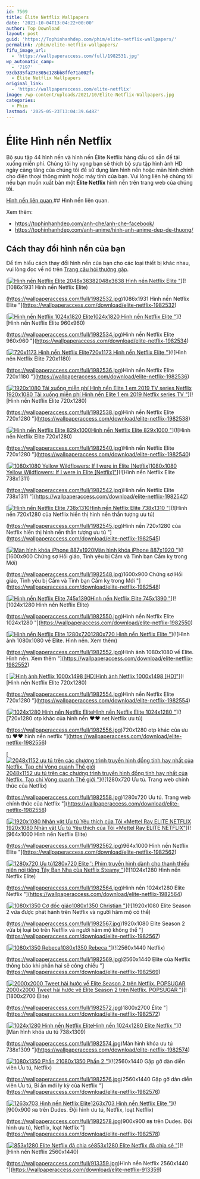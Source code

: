 ```yaml
---
id: 7509
title: Élite Netflix Wallpapers
date: '2021-10-04T13:04:22+00:00'
author: Top Download
layout: post
guid: 'https://Tophinhanhdep.com/phim/elite-netflix-wallpapers/'
permalink: /phim/elite-netflix-wallpapers/
fifu_image_url:
  - 'https://wallpaperaccess.com/full/1982531.jpg'
wp_automatic_camp:
  - '7197'
93cb335fa27e305c128bb8ffe71a002f:
  - Élite Netflix Wallpapers
original_link:
  - 'https://wallpaperaccess.com/elite-netflix'
image: /wp-content/uploads/2021/10/Elite-Netflix-Wallpapers.jpg
categories:
  - Phim
lastmod: '2025-05-23T13:04:39.648Z'
---
```

# Élite Hình nền Netflix

Bộ sưu tập 44 hình nền và hình nền Élite Netflix hàng đầu có sẵn để tải xuống miễn phí. Chúng tôi hy vọng bạn sẽ thích bộ sưu tập hình ảnh HD ngày càng tăng của chúng tôi để sử dụng làm hình nền hoặc màn hình chính cho điện thoại thông minh hoặc máy tính của bạn. Vui lòng liên hệ chúng tôi nếu bạn muốn xuất bản một **Élite Netflix** hình nền trên trang web của chúng tôi.

[Hình nền liên quan ](#related) ## Hình nền liên quan.

   
 Xem thêm:

   
- <https://tophinhanhdep.com/anh-che/anh-che-facebook/>
- <https://tophinhanhdep.com/anh-anime/hinh-anh-anime-dep-de-thuong/>

## Cách thay đổi hình nền của bạn

Để tìm hiểu cách thay đổi hình nền của bạn cho các loại thiết bị khác nhau, vui lòng đọc về nó trên [Trang câu hỏi thường gặp](https://tophinhanhdep.com/faq/).

  
[[![Hình nền Netflix Elite 2048x3638](https://wallpaperaccess.com/full/1982531.jpg)2048x3638 Hình nền Netflix Elite "](https://wallpaperaccess.com/download/elite-netflix-1982531)](![1086x1931 Hình nền Netflix Elite)

(https://wallpaperaccess.com/full/1982532.jpg)1086x1931 Hình nền Netflix Elite "](https://wallpaperaccess.com/download/elite-netflix-1982532)

[[![Hình nền Netflix 1024x1820 Elite](https://wallpaperaccess.com/full/1982533.jpg)1024x1820 Hình nền Netflix Elite "](https://wallpaperaccess.com/download/elite-netflix-1982533)](![Hình nền Netflix Elite 960x960)

(https://wallpaperaccess.com/full/1982534.jpg)Hình nền Netflix Elite 960x960 "](https://wallpaperaccess.com/download/elite-netflix-1982534)

[[![720x1173 Hình nền Netflix Elite](https://wallpaperaccess.com/full/1982535.jpg)720x1173 Hình nền Netflix Elite "](https://wallpaperaccess.com/download/elite-netflix-1982535)](![Hình nền Netflix Elite 720x1180)

(https://wallpaperaccess.com/full/1982536.jpg)Hình nền Netflix Elite 720x1180 "](https://wallpaperaccess.com/download/elite-netflix-1982536)

[[![1920x1080 Tải xuống miễn phí Hình nền Elite 1 em 2019 TV series Netflix](https://wallpaperaccess.com/full/1982537.jpg)1920x1080 Tải xuống miễn phí Hình nền Elite 1 em 2019 Netflix series TV "](https://wallpaperaccess.com/download/elite-netflix-1982537)](![Hình nền Netflix Elite 720x1280)

(https://wallpaperaccess.com/full/1982538.jpg)Hình nền Netflix Elite 720x1280 "](https://wallpaperaccess.com/download/elite-netflix-1982538)

[[![Hình nền Netflix Elite 829x1000](https://wallpaperaccess.com/full/1982539.jpg)Hình nền Netflix Elite 829x1000 "](https://wallpaperaccess.com/download/elite-netflix-1982539)](![Hình nền Netflix Elite 720x1280)

(https://wallpaperaccess.com/full/1982540.jpg)Hình nền Netflix Elite 720x1280 "](https://wallpaperaccess.com/download/elite-netflix-1982540)

[[![1080x1080 Yellow Wildflowers: If I were in Elite [Netflix]](https://wallpaperaccess.com/full/1982541.jpg)1080x1080 Yellow Wildflowers: If I were in Elite \[Netflix\]"](https://wallpaperaccess.com/download/elite-netflix-1982541)](![Hình nền Netflix Elite 738x1311)

(https://wallpaperaccess.com/full/1982542.jpg)Hình nền Netflix Elite 738x1311 "](https://wallpaperaccess.com/download/elite-netflix-1982542)

[[![Hình nền Netflix Elite 738x1310](https://wallpaperaccess.com/full/1982544.jpg)Hình nền Netflix Elite 738x1310 "](https://wallpaperaccess.com/download/elite-netflix-1982544)](![Hình nền 720x1280 của Netflix hiển thị hình nền thần tượng ưu tú)

(https://wallpaperaccess.com/full/1982545.jpg)Hình nền 720x1280 của Netflix hiển thị hình nền thần tượng ưu tú "](https://wallpaperaccess.com/download/elite-netflix-1982545)

[[![Màn hình khóa iPhone 887x1920](https://wallpaperaccess.com/full/1982547.png)Màn hình khóa iPhone 887x1920 "](https://wallpaperaccess.com/download/elite-netflix-1982547)](![1600x900 Chứng sợ Hồi giáo, Tình yêu bị Cấm và Tình bạn Cấm kỵ trong Mới)

(https://wallpaperaccess.com/full/1982548.jpg)1600x900 Chứng sợ Hồi giáo, Tình yêu bị Cấm và Tình bạn Cấm kỵ trong Mới "](https://wallpaperaccess.com/download/elite-netflix-1982548)

[[![Hình nền Netflix Elite 745x1390](https://wallpaperaccess.com/full/1982549.jpg)Hình nền Netflix Elite 745x1390 "](https://wallpaperaccess.com/download/elite-netflix-1982549)](![1024x1280 Hình nền Netflix Elite)

(https://wallpaperaccess.com/full/1982550.jpg)Hình nền Netflix Elite 1024x1280 "](https://wallpaperaccess.com/download/elite-netflix-1982550)

[[![Hình nền Netflix Elite 1280x720](https://wallpaperaccess.com/full/1982551.jpg)1280x720 Hình nền Netflix Elite "](https://wallpaperaccess.com/download/elite-netflix-1982551)](![Hình ảnh 1080x1080 về Elite.  Hình nền.  Xem thêm)

(https://wallpaperaccess.com/full/1982552.jpg)Hình ảnh 1080x1080 về Elite. Hình nền. Xem thêm "](https://wallpaperaccess.com/download/elite-netflix-1982552)

[ [![Hình ảnh Netflix 1000x1498 [HD]](https://wallpaperaccess.com/full/1194673.jpg)Hình ảnh Netflix 1000x1498 \[HD\]"](https://wallpaperaccess.com/download/elite-netflix-1194673)](![Hình nền Netflix Elite 720x1280)

(https://wallpaperaccess.com/full/1982554.jpg)Hình nền Netflix Elite 720x1280 "](https://wallpaperaccess.com/download/elite-netflix-1982554)

[[![1024x1280 Hình nền Netflix Elite](https://wallpaperaccess.com/full/1982555.jpg)Hình nền Netflix Elite 1024x1280 "](https://wallpaperaccess.com/download/elite-netflix-1982555)](![720x1280 otp khác của hình nền ❤❤ net Netflix ưu tú)

(https://wallpaperaccess.com/full/1982556.jpg)720x1280 otp khác của ưu tú ❤❤ hình nền netflix "](https://wallpaperaccess.com/download/elite-netflix-1982556)

[[![2048x1152 ưu tú trên các chương trình truyền hình đồng tính hay nhất của Netflix.  Tạp chí Vòng quanh Thế giới](https://wallpaperaccess.com/full/1982557.jpg)2048x1152 ưu tú trên các chương trình truyền hình đồng tính hay nhất của Netflix. Tạp chí Vòng quanh Thế giới "](https://wallpaperaccess.com/download/elite-netflix-1982557)](![1280x720 Ưu tú.  Trang web chính thức của Netflix)

(https://wallpaperaccess.com/full/1982558.jpg)1280x720 Ưu tú. Trang web chính thức của Netflix "](https://wallpaperaccess.com/download/elite-netflix-1982558)

[[![1920x1080 Nhân vật Ưu tú Yêu thích của Tôi «Mettel Ray ELITE NETFLIX](https://wallpaperaccess.com/full/1982561.png)1920x1080 Nhân vật Ưu tú Yêu thích của Tôi «Mettel Ray ELITE NETFLIX"](https://wallpaperaccess.com/download/elite-netflix-1982561)](![964x1000 Hình nền Netflix Elite)

(https://wallpaperaccess.com/full/1982562.jpg)964x1000 Hình nền Netflix Elite "](https://wallpaperaccess.com/download/elite-netflix-1982562)

[[![1280x720 Ưu tú](https://wallpaperaccess.com/full/1982563.jpg)1280x720 Elite ': Phim truyền hình dành cho thanh thiếu niên nói tiếng Tây Ban Nha của Netflix Steamy "](https://wallpaperaccess.com/download/elite-netflix-1982563)](![1024x1280 Hình nền Netflix Elite)

(https://wallpaperaccess.com/full/1982564.jpg)Hình nền 1024x1280 Elite Netflix "](https://wallpaperaccess.com/download/elite-netflix-1982564)

[[![1080x1350 Cơ đốc giáo](https://wallpaperaccess.com/full/1982565.jpg)1080x1350 Christian "](https://wallpaperaccess.com/download/elite-netflix-1982565)](![1920x1080 Elite Season 2 vừa được phát hành trên Netflix và người hâm mộ có thể)

(https://wallpaperaccess.com/full/1982567.jpg)1920x1080 Elite Season 2 vừa bị loại bỏ trên Netflix và người hâm mộ không thể "](https://wallpaperaccess.com/download/elite-netflix-1982567)

[[![1080x1350 Rebeca](https://wallpaperaccess.com/full/1982568.jpg)1080x1350 Rebeca "](https://wallpaperaccess.com/download/elite-netflix-1982568)](![2560x1440 Netflix)

(https://wallpaperaccess.com/full/1982569.jpg)2560x1440 Elite của Netflix thông báo khi phần hai sẽ công chiếu "](https://wallpaperaccess.com/download/elite-netflix-1982569)

[[![2000x2000 Tweet hài hước về Elite Season 2 trên Netflix.  POPSUGAR](https://wallpaperaccess.com/full/1982571.jpg)2000x2000 Tweet hài hước về Elite Season 2 trên Netflix. POPSUGAR "](https://wallpaperaccess.com/download/elite-netflix-1982571)](![1800x2700 Élite)

(https://wallpaperaccess.com/full/1982572.jpg)1800x2700 Élite "](https://wallpaperaccess.com/download/elite-netflix-1982572)

[[![1024x1280 Hình nền Netflix Elite](https://wallpaperaccess.com/full/1982573.jpg)Hình nền 1024x1280 Elite Netflix "](https://wallpaperaccess.com/download/elite-netflix-1982573)](![Màn hình khóa ưu tú 738x1309)

(https://wallpaperaccess.com/full/1982574.jpg)Màn hình khóa ưu tú 738x1309 "](https://wallpaperaccess.com/download/elite-netflix-1982574)

[[![1080x1350 Phần 2](https://wallpaperaccess.com/full/1982575.jpg)1080x1350 Phần 2 "](https://wallpaperaccess.com/download/elite-netflix-1982575)](![2560x1440 Gặp gỡ dàn diễn viên Ưu tú, Netflix)

(https://wallpaperaccess.com/full/1982576.jpg)2560x1440 Gặp gỡ dàn diễn viên Ưu tú, Bí ẩn mới ly kỳ của Netflix "](https://wallpaperaccess.com/download/elite-netflix-1982576)

[[![1263x703 Hình nền Netflix Elite](https://wallpaperaccess.com/full/712390.jpg)1263x703 Hình nền Netflix Elite "](https://wallpaperaccess.com/download/elite-netflix-712390)](![900x900 яв trên Dudes.  Đội hình ưu tú, Netflix, loạt Netflix)

(https://wallpaperaccess.com/full/1982578.jpg)900x900 яв trên Dudes. Đội hình ưu tú, Netflix, loạt Netflix "](https://wallpaperaccess.com/download/elite-netflix-1982578)

[[![853x1280 Elite Netflix đã chia sẻ](https://wallpaperaccess.com/full/1982579.jpg)853x1280 Elite Netflix đã chia sẻ "](https://wallpaperaccess.com/download/elite-netflix-1982579)](![Hình nền Netflix 2560x1440)

(https://wallpaperaccess.com/full/913359.jpg)Hình nền Netflix 2560x1440 "](https://wallpaperaccess.com/download/elite-netflix-913359)
